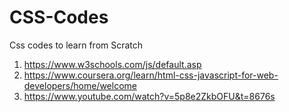 # CSS-Codes
Css codes to learn from Scratch

1. https://www.w3schools.com/js/default.asp 
2. https://www.coursera.org/learn/html-css-javascript-for-web-developers/home/welcome
3. https://www.youtube.com/watch?v=5p8e2ZkbOFU&t=8676s
